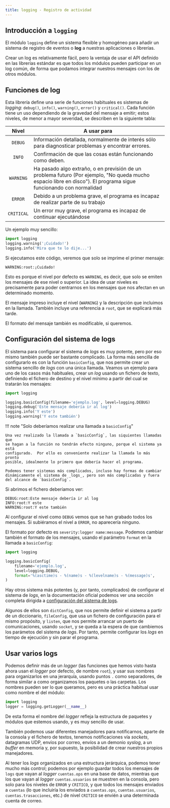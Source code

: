 ```yaml
---
title: logging - Registro de actividad
---
```


## Introducción a `logging`

El módulo `logging` define un sistema flexible y homogéneo para añadir un
sistema de registro de eventos o **log** a nuestras aplicaciones o librerías.

Crear un log es relativamente fácil, pero la ventaja de usar el API definido en
las librerías estándar es que todos los módulos pueden participar en un log
común, de forma que podamos integrar nuestros mensajes con los de otros módulos.

## Funciones de log

Esta librería define una serie de funciones habituales es sistemas de *logging*:
`debug()`, `info()`, `warning()`, `error()` y `critical()`.  Cada función tiene
un uso dependiendo de la gravedad del mensaje a emitir; estos niveles, de menor
a mayor severidad, se describen en la siguiente tabla:

| Nivel   | A usar para |
|:-------:|-------------|
| `DEBUG` | Información detallada, normalmente de interés sólo para diagnosticar problemas y encontrar errores.
| `INFO`  | Confirmación de que las cosas están funcionando como deben.
| `WARNING` | Ha pasado algo extraño, o en previsión de un problema futuro (Por ejemplo, "No queda mucho espacio libre en disco"). El programa sigue funcionando con normalidad |
| `ERROR` | Debido a un problema grave, el programa es incapaz de realizar parte de su trabajo |
| `CRITICAL` | Un error muy grave, el programa es incapaz de continuar ejecutándose |

Un ejemplo muy sencillo:

```python
import logging
logging.warning('¡Cuidado!')
logging.info('Mira que te lo dije...')
```

Si ejecutamos este código, veremos que solo se imprime el primer
mensaje:

```
WARNING:root:¡Cuidado!
```

Esto es porque el nivel por defecto es `WARNING`, es decir, que solo se emiten
los mensajes de ese nivel o superior. La idea de usar niveles es precisamente
para poder centrarnos en los mensajes que nos afectan en un determinado
momento.

El mensaje impreso incluye el nivel (`WARNING`) y la descripción que incluimos en la
llamada. También incluye una referencia a `root`, que se explicará más tarde.

El formato del mensaje también es modificable, si queremos.

## Configuración del sistema de logs

El sistema para configurar el sistema de _logs_ es muy potente, pero por eso
mismo también puede ser bastante complicado. La forma más sencilla de
configurarlo es con la función `basicConfig`, que nos permite crear un sistema
sencillo de _logs_ con una única llamada. Veamos un ejemplo para uno de los
casos más habituales, crear un _log_ usando un fichero de texto, definiendo el
fichero de destino y el nivel mínimo a partir del cual se tratarán los
mensajes:

```python
import logging

logging.basicConfig(filename='ejemplo.log', level=logging.DEBUG)
logging.debug('Este mensaje debería ir al log')
logging.info('Y este')
logging.warning('Y este también')
```

!!! note "Solo deberíamos realizar una llamada a `basicConfig`"
    
    Una vez realizado la llamada a `basicConfig`, las siquientes llamadas que
    se hagan a la función no tendrán efecto ninguno, porque el sistema ya está
    configurado.  Por ello es conveniente realizar la llamada lo más pronto
    posible, idealmente lo primero que debería hacer el programa.

    Podemos tener sistemas más complicados, incluso hay formas de cambiar
    dinámicamente el sistema de _logs_, pero son más complicadas y fuera
    del alcance de `basicConfig`.
    
Si abrimos el fichero deberíamos ver:

```
DEBUG:root:Este mensaje debería ir al log
INFO:root:Y este
WARNING:root:Y este también
```

Al configurar el nivel como `DEBUG` vemos que se han grabado todos los
mensajes. Si subiéramos el nivel a `ERROR`, no aparecería ninguno.


El formato por defecto es `severity:logger name:message`. Podemos cambiar
también el formato de los mensajes, usando el parámetro `format` en la llamada
a `basicConfig`:

```python
import logging

logging.basicConfig(
    filename='ejemplo.log',
    level=logging.DEBUG,
    format='%(asctime)s - %(name)s - %(levelname)s - %(message)s',
)
```

Hay otros sistema más potentes (y, por tanto, complicados) de configurar el
sistema de _logs_, en la documentación oficial podemos ver una sección completa
dirigida a [configuración del sistema de
logs](https://docs.python.org/3/library/logging.config.html).

Algunos de ellos son `dictConfig`, que nos permite definir el sistema
a partir de un diccionario, `fileConfig`, que usa un fichero de configuración
para
el mismo propósito, y `listen`, que nos permite arrancar un puerto de
comunicaciones, usando `socket`, y se queda a la espera de que cambiemos los
parámetos del sistema de _logs_. Por tanto, permite configurar los _logs_ en
tiempo de ejecución y sin parar el programa.


## Usar varios logs

Podemos definir más de un _logger_ (las funciones que hemos visto hasta ahora
usan el _logger_ por defecto, de nombre `root`), y usar sus nombres para
organizarlos en una jerarquía, usando puntos `.` como separadores, de forma
similar a como organizamos los paquetes o las carpetas. Los nombres pueden ser
lo que queramos, pero es una práctica habitual usar como nombre el del módulo:

```python
import logging
logger = logging.getLogger(__name__)
```

De esta forma el nombre del *logger* refleja la estructura de paquetes y
módulos que estemos usando, y es muy sencillo de usar.

También podemos usar diferentes manejadores para notificarnos, aparte de la
consola y el fichero de textos, tenemos notificaciones vía *sockets*, datagramas
UDP, envíos por correo, envíos a un demonio *syslog*, a un _buffer_ en memoria y, por
supuesto, la posibilidad de crear nuestros propios manejadores.

Al tener los _logs_ organizados en una estructura jerárquica, podemos tener
mucho más control; podemos por ejemplo guardar
todos los mensajes de `logs` que vayan al _logger_ `cuentas.ops` en una base de datos, mientras
que los que vayan al _logger_ `cuentas.usuarios` se muestren en la consola, pero solo para los
niveles de `ERROR` y `CRITICO`, y que todos los mensajes enviados a `cuentas`
(lo que incluiría los enviados a `cuentas.ops`, `cuentas.usuarios`,
`cuentas.trasacciones`, etc.) de nivel `CRITICO` se envién a una determinada
cuenta de correo.
